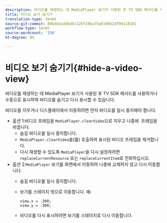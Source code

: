 ```yaml
---
description: 비디오를 재생하는 데 MediaPlayer 보기가 사용된 후 TV SDK 메서드를 사용하거나 수동으로 표시하여 비디오를 숨기고 다시 표시할 수 있습니다.
title: 비디오 보기 숨기기
translation-type: tm+mt
source-git-commit: 89bdda1d4bd5c126f19ba75a819942df901183d1
workflow-type: tm+mt
source-wordcount: '156'
ht-degree: 0%

---
```



# 비디오 보기 숨기기{#hide-a-video-view}

비디오를 재생하는 데 MediaPlayer 보기가 사용된 후 TV SDK 메서드를 사용하거나 수동으로 표시하여 비디오를 숨기고 다시 표시할 수 있습니다.

비디오를 지우거나 디스플레이에서 이동하려면 먼저 비디오를 일시 중지해야 합니다.
* 옵션 1:비디오 프레임을 `MediaPlayer.clearVideo`으로 지우고 나중에 &#x200B; 프레임을 바꿉니다.
   * 숨길 비디오를 일시 중지합니다.
   * `MediaPlayer.clearVideo`을(를) 호출하여 표시된 비디오 프레임을 제거합니다.
   * 다시 재생할 수 있도록 `MediaPlayer`을 다시 설정하려면 `replaceCurrentResource` 또는 `replaceCurrentItem`로 전화하십시오.
* 옵션 2:`MediaPlayer` 보기를 화면에서 이동하여 나중에 교체하지 않고 다시 이동합니다.
   * 숨길 비디오를 일시 중지합니다.
   * 보기를 스테이지 밖으로 이동합니다. 예:

      ```
      view.x = -300; 
      view.y = -300;
      ```

   * 비디오를 다시 표시하려면 보기를 스테이지로 다시 이동합니다.
